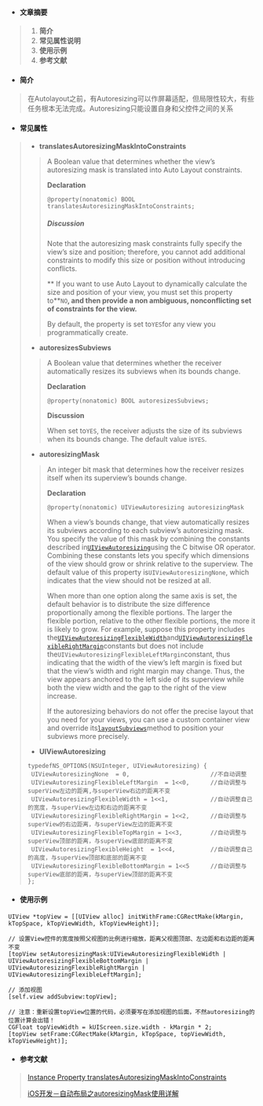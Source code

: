 * #### **文章摘要**

> 1. **简介**
> 2. **常见属性说明**
> 3. **使用示例**
> 4. **参考文献**

* #### 简介

> 在Autolayout之前，有Autoresizing可以作屏幕适配，但局限性较大，有些任务根本无法完成。Autoresizing只能设置自身和父控件之间的关系

* #### 常见属性

> * **translatesAutoresizingMaskIntoConstraints**
>
> > A Boolean value that determines whether the view’s autoresizing mask is translated into Auto Layout constraints.
> >
> > **Declaration**
> >
> > ```
> > @property(nonatomic) BOOL translatesAutoresizingMaskIntoConstraints;
> > ```
> >
> > ##### Discussion
> >
> > Note that the autoresizing mask constraints fully specify the view’s size and position; therefore, you cannot add additional constraints to modify this size or position without introducing conflicts.
> >
> > ** If you want to use Auto Layout to dynamically calculate the size and position of your view, you must set this property to**`NO`**, and then provide a non ambiguous, nonconflicting set of constraints for the view.**
> >
> > By default, the property is set to`YES`for any view you programmatically create.
>
> * **autoresizesSubviews**
>
> > A Boolean value that determines whether the receiver automatically resizes its subviews when its bounds change.
> >
> > **Declaration**
> >
> > ```
> > @property(nonatomic) BOOL autoresizesSubviews;
> > ```
> >
> > **Discussion**
> >
> > When set to`YES`, the receiver adjusts the size of its subviews when its bounds change. The default value is`YES`.
>
> * **autoresizingMask**
>
> > An integer bit mask that determines how the receiver resizes itself when its superview’s bounds change.
> >
> > **Declaration**
> >
> > ```
> > @property(nonatomic) UIViewAutoresizing autoresizingMask
> > ```
> >
> > When a view’s bounds change, that view automatically resizes its subviews according to each subview’s autoresizing mask. You specify the value of this mask by combining the constants described in[`UIViewAutoresizing`](https://developer.apple.com/documentation/uikit/uiviewautoresizing?language=objc)using the C bitwise OR operator. Combining these constants lets you specify which dimensions of the view should grow or shrink relative to the superview. The default value of this property is`UIViewAutoresizingNone`, which indicates that the view should not be resized at all.
> >
> > When more than one option along the same axis is set, the default behavior is to distribute the size difference proportionally among the flexible portions. The larger the flexible portion, relative to the other flexible portions, the more it is likely to grow. For example, suppose this property includes the[`UIViewAutoresizingFlexibleWidth`](https://developer.apple.com/documentation/uikit/uiviewautoresizing/uiviewautoresizingflexiblewidth?language=objc)and[`UIViewAutoresizingFlexibleRightMargin`](https://developer.apple.com/documentation/uikit/uiviewautoresizing/uiviewautoresizingflexiblerightmargin?language=objc)constants but does not include the`UIViewAutoresizingFlexibleLeftMargin`constant, thus indicating that the width of the view’s left margin is fixed but that the view’s width and right margin may change. Thus, the view appears anchored to the left side of its superview while both the view width and the gap to the right of the view increase.
> >
> > If the autoresizing behaviors do not offer the precise layout that you need for your views, you can use a custom container view and override its[`layoutSubviews`](https://developer.apple.com/documentation/uikit/uiview/1622482-layoutsubviews?language=objc)method to position your subviews more precisely.
>
> * **UIViewAutoresizing**
>
> ```
> typedefNS_OPTIONS(NSUInteger, UIViewAutoresizing) {
>  UIViewAutoresizingNone  = 0,                       //不自动调整
>  UIViewAutoresizingFlexibleLeftMargin  = 1<<0,      //自动调整与superView左边的距离,与superView右边的距离不变
>  UIViewAutoresizingFlexibleWidth = 1<<1,            //自动调整自己的宽度，与superView左边和右边的距离不变
>  UIViewAutoresizingFlexibleRightMargin = 1<<2,      //自动调整与superView的右边距离，与superView左边的距离不变
>  UIViewAutoresizingFlexibleTopMargin = 1<<3,        //自动调整与superView顶部的距离，与superView底部的距离不变
>  UIViewAutoresizingFlexibleHeight  = 1<<4,          //自动调整自己的高度，与superView顶部和底部的距离不变
>  UIViewAutoresizingFlexibleBottomMargin = 1<<5      //自动调整与superView底部的距离，与superView顶部的距离不变
> };
> ```

* #### 使用示例

```
UIView *topView = [[UIView alloc] initWithFrame:CGRectMake(kMargin, kTopSpace, kTopViewWidth, kTopViewHeight)];

// 设置View控件的宽度按照父视图的比例进行缩放，距离父视图顶部、左边距和右边距的距离不变
[topView setAutoresizingMask:UIViewAutoresizingFlexibleWidth | UIViewAutoresizingFlexibleBottomMargin | UIViewAutoresizingFlexibleRightMargin | UIViewAutoresizingFlexibleLeftMargin];

// 添加视图
[self.view addSubview:topView];

// 注意：重新设置topView位置的代码，必须要写在添加视图的后面，不然autoresizing的位置计算会出错！
CGFloat topViewWidth = kUIScreen.size.width - kMargin * 2;
[topView setFrame:CGRectMake(kMargin, kTopSpace, topViewWidth, kTopViewHeight)];
```

* #### 参考文献

> [Instance Property translatesAutoresizingMaskIntoConstraints](https://developer.apple.com/documentation/uikit/uiview/1622572-translatesautoresizingmaskintoco?language=objc)
>
> [iOS开发－自动布局之autoresizingMask使用详解](https://www.cnblogs.com/GarveyCalvin/p/4165151.html)



